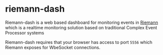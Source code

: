 # riemann-dash

Riemann-dash is a web based dashboard for monitoring events in [Riemann](http://riemann.io) which is a realtime monitoring solution based on traditional Complex Event Processor systems

Riemann-dash requires that your browser has access to port `5556` which Riemann exposes for WbeSocket connections.
